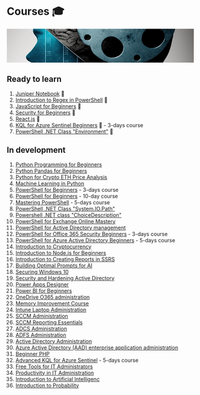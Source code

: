 # Courses 🎓

![Courses](https://github.com/voytas75/Courses/blob/master/images/brain_development.png?raw=true)

## Ready to learn

1. [Juniper Notebook](https://voytas75.github.io/JupyterNotebookLearn/) 🚀
2. [Introduction to Regex in PowerShell](./courses/Introduction_to_Regex_in_PowerShell.md) 🚀
3. [JavaScript for Beginners](courses/JavaScript_for_Beginners.md) 🚀
4. [Security for Beginners](courses/Security.md) 🚀
5. [React.js](courses/React.js.md) 🚀
6. [KQL for Azure Sentinel Beginners](courses/KQL_for_Azure_Sentinel_Beginners_Mastering_Querying_and_Analytics_in_Azure_Sentinel.md) 🚀 - 3-days course
7. [PowerShell .NET Class "Environment"](./courses/PowerShell_NET_Class_Environment.md) 🚀

## In development

1. [Python Programming for Beginners](courses/Python_Programming_for_Beginners.md)
2. [Python Pandas for Beginners](/courses/Python_Pandas_for_Beginners.md)
3. [Python for Crypto ETH Price Analysis](/courses/Python_for_Crypto_ETH_Price_Analysis.md)
4. [Machine Learning in Python](/courses/Machine_Learning_in_Python.md)
5. [PowerShell for Beginners](/courses/PowerShell_for_Beginners_A_Comprehensive_3-Day_Guide_to_Automating_Tasks_and_Scripting.md) - 3-days course
6. [PowerShell for Beginners](/courses/PowerShell_for_Beginners.md) - 10-day course
7. [Mastering PowerShell](/courses/Mastering_PowerShell_Advanced_Techniques_for_Efficient_Automation_and_Scripting.md) - 5-days course
8. [PowerShell .NET Class "System.IO.Path"](./courses/PowerShell_NET_Class_System_IO_Path.md)
9. [Powershell .NET class "ChoiceDescription"](./courses/Powershell_NET_class_ChoiceDescription_Basic_Knowledge.md)
10. [PowerShell for Exchange Online Mastery](/courses/PowerShell_for_Exchange_Online_Mastery.md)
11. [PowerShell for Active Directory management](/courses/PowerShell_for_Active_Directory_management.md)
12. [PowerShell for Office 365 Security Beginners](/courses/PowerShell_for_Office_365_Security_Beginners_Enhancing_Security_and_Compliance_with_PowerShell.md) - 3-days course
13. [PowerShell for Azure Active Directory Beginners](courses/PowerShell_for_Azure_Active_Directory_Beginners_Mastering_Azure_AD_Management_and_Automation.md) - 5-days course
14. [Introduction to Cryptocurrency](courses/Introduction_to_Cryptocurrency.md)
15. [Introduction to Node.js for Beginners](courses/Introduction_to_Node.js_for_Beginners.md)
16. [Introduction to Creating Reports in SSRS](courses/Introduction_to_Creating_Reports_in_SSRS.md)
17. [Building Optimal Prompts for AI](courses/Building_Optimal_Prompts_for_AI.md)
18. [Securing Windows 10](courses/Securing_Windows_10.md)
19. [Security and Hardening Active Directory](courses/Security_and_Hardening_Active_Directory.md)
20. [Power Apps Designer](courses/Power_Apps_Designer.md)
21. [Power BI for Beginners](courses/Power_BI_for_Beginners.md)
22. [OneDrive O365 administration](courses/OneDrive_O365_administration.md)
23. [Memory Improvement Course](courses/Memory_Improvement.md)
24. [Intune Laptop Administration](courses/Intune_Laptop_Administration.md)
25. [SCCM Administration](courses/SCCM_Administration.md)
26. [SCCM Reporting Essentials](courses/SCCM_Reporting_Essentials.md)
27. [ADCS Administration](courses/ADCS_Administration.md)
28. [ADFS Administration](courses/ADFS_Administration.md)
29. [Active Directory Administration](courses/Active_Directory_Administration.md)
30. [Azure Active Directory (AAD) enterprise application administration](courses/Azure_Active_Directory_AAD_enterprise_application_administration.md)
31. [Beginner PHP](courses/Beginner_PHP.md)
32. [Advanced KQL for Azure Sentinel](courses/Advanced_KQL_for_Azure_Sentinel_Mastering_Querying_and_Analytics_in_Azure_Sentinel.md) - 5-days course
33. [Free Tools for IT Administrators](./courses/Free_Tools_for_IT_Administrators.md)
34. [Productivity in IT Administration](./courses/Productivity_in_IT_Administration.md)
35. [Introduction to Artificial Intelligenc](./courses/Introduction_to_Artificial_Intelligence.md)
36. [Introduction to Probability](./courses/Introduction_to_Probability.md)
